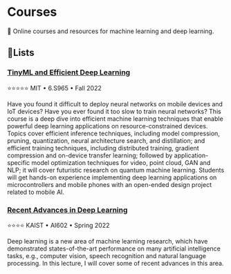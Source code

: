 # Courses
🎉 Online courses and resources for machine learning and deep learning.


## 🚀Lists
### [TinyML and Efficient Deep Learning](https://efficientml.ai/)
⭐⭐⭐⭐⭐
MIT • 6.S965 • Fall 2022

Have you found it difficult to deploy neural networks on mobile devices and IoT devices? Have you ever found it too slow to train neural networks? This course is a deep dive into efficient machine learning techniques that enable powerful deep learning applications on resource-constrained devices. Topics cover efficient inference techniques, including model compression, pruning, quantization, neural architecture search, and distillation; and efficient training techniques, including distributed training, gradient compression and on-device transfer learning; followed by application-specific model optimization techniques for video, point cloud, GAN and NLP; it will cover futuristic research on quantum machine learning. Students will get hands-on experience implementing deep learning applications on microcontrollers and mobile phones with an open-ended design project related to mobile AI.

### [Recent Advances in Deep Learning](https://alinlab.kaist.ac.kr/ai602_2022.html)
⭐⭐⭐⭐
KAIST • AI602 • Spring 2022


Deep learning is a new area of machine learning research, which have demonstrated states-of-the-art performance on many artificial intelligence tasks, e.g., computer vision, speech recognition and natural language processing. In this lecture, I will cover some of recent advances in this area.